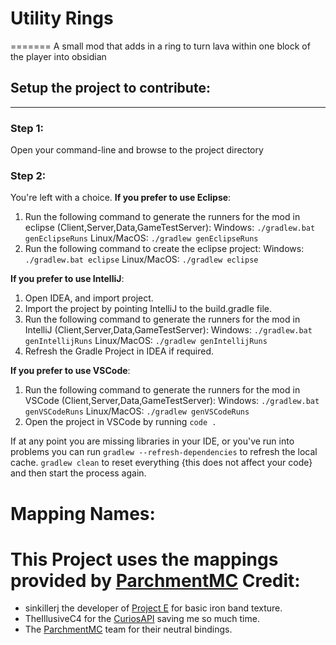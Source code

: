 
# Utility Rings
=======
A small mod that adds in a ring to turn lava within one block of the player into obsidian

## Setup the project to contribute:
--------

### Step 1:
Open your command-line and browse to the project directory

### Step 2: 
You're left with a choice.
**If you prefer to use Eclipse**:
1. Run the following command to generate the runners for the mod in eclipse (Client,Server,Data,GameTestServer):
   Windows: `./gradlew.bat genEclipseRuns`
   Linux/MacOS: `./gradlew genEclipseRuns`
2. Run the following command to create the eclipse project:
   Windows: `./gradlew.bat eclipse`
   Linux/MacOS: `./gradlew eclipse`

**If you prefer to use IntelliJ**:
1. Open IDEA, and import project.
2. Import the project by pointing IntelliJ to the build.gradle file.
3. Run the following command to generate the runners for the mod in IntelliJ (Client,Server,Data,GameTestServer):
   Windows: `./gradlew.bat genIntellijRuns`
   Linux/MacOS: `./gradlew genIntellijRuns`
4. Refresh the Gradle Project in IDEA if required.

**If you prefer to use VSCode**:
1. Run the following command to generate the runners for the mod in VSCode (Client,Server,Data,GameTestServer):
   Windows: `./gradlew.bat genVSCodeRuns`
   Linux/MacOS: `./gradlew genVSCodeRuns`
2. Open the project in VSCode by running `code .`

If at any point you are missing libraries in your IDE, or you've run into problems you can 
run `gradlew --refresh-dependencies` to refresh the local cache. `gradlew clean` to reset everything 
{this does not affect your code} and then start the process again.

Mapping Names:
============
This Project uses the mappings provided by [ParchmentMC](https://parchmentmc.org/docs/getting-started)
Credit:
=======
- sinkillerj the developer of [Project E](https://github.com/sinkillerj/ProjectE) for basic iron band texture.
- TheIllusiveC4 for the [CuriosAPI](https://github.com/TheIllusiveC4/Curios) saving me so much time.
- The [ParchmentMC](https://parchmentmc.org/docs/getting-started) team for their neutral bindings.